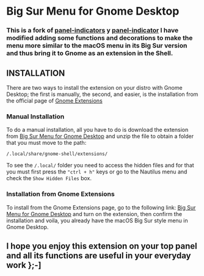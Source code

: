 # Big Sur Menu for Gnome Desktop

### This is a fork of __[panel-indicators](https://github.com/lvitals/panel-indicators "lvitals Repository")__ y __[panel-indicator](https://github.com/lenuswalker/panel-indicators "lenuswalker Repository")__ I have modified adding some functions and decorations to make the menu more similar to the macOS menu in its Big Sur version and thus bring it to Gnome as an extension in the Shell.


## INSTALLATION

There are two ways to install the extension on your distro with Gnome Desktop; the first is manually, the second, and easier, is the installation from the official page of [Gnome Extensions](https://extensions.gnome.org/)

### Manual Installation

To do a manual installation, all you have to do is download the extension from [Big Sur Menu for Gnome Desktop](https://www.pling.com/p/1427220/ "Big Sur Menu for Gnome Desktop on Gnome Look") and unzip the file to obtain a folder that you must move to the path: 

`/.local/share/gnome-shell/extensions/`

To see the `/.local/` folder you need to access the hidden files and for that you must first press the `"ctrl + h"` keys or go to the Nautilus menu and check the `Show Hidden Files` box.


### Installation from Gnome Extensions

To install from the Gnome Extensions page, go to the following link: [Big Sur Menu for Gnome Desktop](https://extensions.gnome.org/ "Big Sur Menu for Gnome Desktop on Gnome Extensions") and turn on the extension, then confirm the installation and voila, you already have the macOS Big Sur style menu in Gnome Desktop.

## I hope you enjoy this extension on your top panel and all its functions are useful in your everyday work };-]



